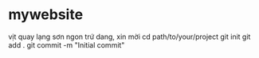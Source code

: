 # mywebsite
vịt quay lạng sơn ngon trứ dang, xin mời
cd path/to/your/project
git init
git add .
git commit -m "Initial commit"
